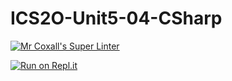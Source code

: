 # ICS2O-Unit5-04-CSharp

[![Mr Coxall's Super Linter](https://github.com/Allen-Li-hub/ICS2O-Unit5-04-CSharp//workflows/Mr%20Coxall's%20Super%20Linter/badge.svg)](https://github.com/Allen-Li-hub/ICS2O-Unit5-04-CSharp//actions/)

[![Run on Repl.it](https://repl.it/badge/github/Allen-Li-hub/ICS2O-Unit5-04-CSharp/)](https://repl.it/github/Allen-Li-hub/ICS2O-Unit5-04-CSharp/)
